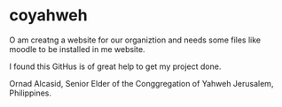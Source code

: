 coyahweh
========
O am creatng a website for our organiztion and needs some files like moodle to be installed in me website.

I found this GitHus is of great help to get my project done.

Ornad Alcasid, Senior Elder of the Conggregation of Yahweh Jerusalem, Philippines.
